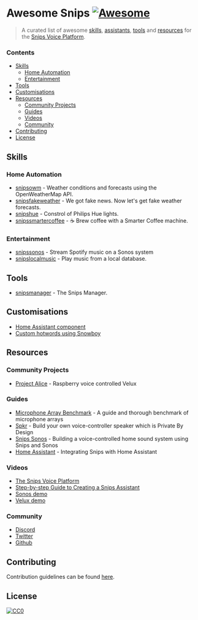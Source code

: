 # Awesome Snips [![Awesome](https://cdn.rawgit.com/sindresorhus/awesome/d7305f38d29fed78fa85652e3a63e154dd8e8829/media/badge.svg)](https://github.com/sindresorhus/awesome)

> A curated list of awesome [skills](#skills), [assistants](#assistants), [tools](#tools) and [resources](#resources) for the [Snips Voice Platform](https://www.snips.ai/).

### Contents

- [Skills](#skills)
  - [Home Automation](#home-automation)
  - [Entertainment](#entertainment)
- [Tools](#tools)
- [Customisations](#customisations)
- [Resources](#resources)
  - [Community Projects](#community-projects)
  - [Guides](#guides)
  - [Videos](#videos)
  - [Community](#community)
- [Contributing](#contributing)
- [License](#license)

## Skills

### Home Automation

- [snipsowm](https://github.com/snipsco/snips-skill-owm) - Weather conditions and forecasts using the OpenWeatherMap API.
- [snipsfakeweather](https://github.com/snipsco/snips-skill-fakeweather) - We got fake news. Now let's get fake weather forecasts.
- [snipshue](https://github.com/snipsco/snips-skill-hue) - Constrol of Philips Hue lights.
- [snipssmartercoffee](https://github.com/snipsco/snips-skill-smartercoffee) - :coffee: Brew coffee with a Smarter Coffee machine.

### Entertainment

- [snipssonos](https://github.com/snipsco/snips-skill-sonos) - Stream Spotify music on a Sonos system
- [snipslocalmusic](https://github.com/snipsco/snips-skill-localmusic) - Play music from a local database.

## Tools

- [snipsmanager](https://github.com/snipsco/snipsmanager) - The Snips Manager.

## Customisations

- [Home Assistant component](https://home-assistant.io/components/snips/)
- [Custom hotwords using Snowboy](https://github.com/oziee/hotword)

## Resources

### Community Projects

- [Project Alice](https://laurentchervet.wordpress.com/2018/02/11/project-alice-raspberry-voice-controlled-velux/) - Raspberry voice controlled Velux

### Guides

- [Microphone Array Benchmark](https://medium.com/snips-ai/benchmarking-microphone-arrays-respeaker-conexant-microsemi-acuedge-matrix-creator-minidsp-950de8876fda) - A guide and thorough benchmark of microphone arrays
- [Spkr](https://medium.com/snips-ai/how-to-build-a-voice-controlled-speaker-that-protects-your-privacy-ec6429a2c673) - Build your own voice-controller speaker which is Private By Design
- [Snips Sonos](https://medium.com/snips-ai/building-a-voice-controlled-home-sound-system-using-snips-and-sonos-2aaf16523ce9) - Building a voice-controlled home sound system using Snips and Sonos
- [Home Assistant](https://medium.com/snips-ai/integrating-snips-with-home-assistant-314723645c77) - Integrating Snips with Home Assistant

### Videos

- [The Snips Voice Platform](https://vimeo.com/221451347)
- [Step-by-step Guide to Creating a Snips Assistant](https://vimeo.com/223255884)
- [Sonos demo](https://vimeo.com/237742054)
- [Velux demo](https://www.youtube.com/watch?v=ukkOLqcm2CY)

### Community

- [Discord](https://discord.gg/3939Kqx)
- [Twitter](https://twitter.com/snips)
- [Github](https://github.com/snipsco/)

## Contributing

Contribution guidelines can be found [here](/CONTRIBUTING.md).

## License

[![CC0](http://mirrors.creativecommons.org/presskit/buttons/88x31/svg/cc-zero.svg)](https://creativecommons.org/publicdomain/zero/1.0/)
